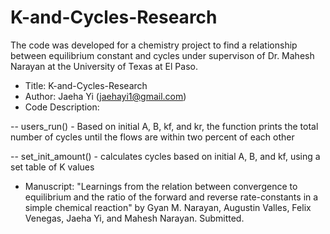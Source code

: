 # K-and-Cycles-Research
The code was developed for a chemistry project to find a relationship between equilibrium constant and cycles under supervison of Dr. Mahesh Narayan at the University of Texas at El Paso. 

- Title: K-and-Cycles-Research
- Author: Jaeha Yi (jaehayi1@gmail.com)
- Code Description:

-- users_run() - Based on initial A, B, kf, and kr, the function prints the total number of cycles until the flows are within two percent of each other

-- set_init_amount() - calculates cycles based on initial A, B, and kf, using a set table of K values
- Manuscript: "Learnings from the relation between convergence to equilibrium and the ratio of the forward and reverse rate-constants in a simple chemical reaction" by Gyan M. Narayan, Augustin Valles, Felix Venegas, Jaeha Yi, and Mahesh Narayan. Submitted.


